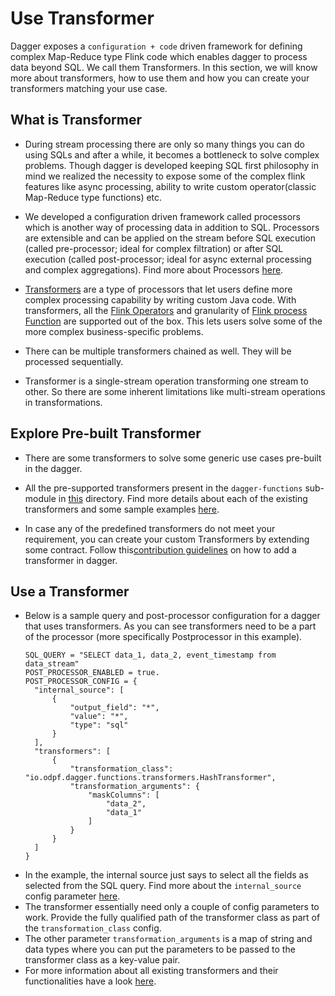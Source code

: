 # Use Transformer

Dagger exposes a `configuration + code` driven framework for defining complex Map-Reduce type Flink code which enables dagger to process data beyond SQL. We call them Transformers.
In this section, we will know more about transformers, how to use them and how you can create your transformers matching your use case.

## What is Transformer

- During stream processing there are only so many things you can do using SQLs and after a while, it becomes a bottleneck to solve complex problems. Though dagger is developed keeping SQL first philosophy in mind we realized the necessity to expose some of the complex flink features like async processing, ability to write custom operator(classic Map-Reduce type functions) etc.

- We developed a configuration driven framework called processors which is another way of processing data in addition to SQL. Processors are extensible and can be applied on the stream before SQL execution (called pre-processor; ideal for complex filtration) or after SQL execution (called post-processor; ideal for async external processing and complex aggregations). Find more about Processors [here](update-link).

- [Transformers](update-link) are a type of processors that let users define more complex processing capability by writing custom Java code. With transformers, all the [Flink Operators](https://ci.apache.org/projects/flink/flink-docs-master/docs/dev/datastream/operators/overview/) and granularity of [Flink process Function](https://ci.apache.org/projects/flink/flink-docs-release-1.13/docs/dev/datastream/operators/process_function/) are supported out of the box. This lets users solve some of the more complex business-specific problems.
- There can be multiple transformers chained as well. They will be processed sequentially.
- Transformer is a single-stream operation transforming one stream to other. So there are some inherent limitations like multi-stream operations in transformations.

## Explore Pre-built Transformer

- There are some transformers to solve some generic use cases pre-built in the dagger.

- All the pre-supported transformers present in the `dagger-functions` sub-module in [this](https://github.com/odpf/dagger/tree/main/dagger-functions/src/main/java/io/odpf/dagger/functions/transformers) directory. Find more details about each of the existing transformers and some sample examples [here](update-link).

- In case any of the predefined transformers do not meet your requirement, you can create your custom Transformers by extending some contract. Follow this[contribution guidelines](update-link) on how to add a transformer in dagger.

## Use a Transformer

- Below is a sample query and post-processor configuration for a dagger that uses transformers. As you can see transformers need to be a part of the processor (more specifically Postprocessor in this example).
  ```properties
  SQL_QUERY = "SELECT data_1, data_2, event_timestamp from data_stream"
  POST_PROCESSOR_ENABLED = true.
  POST_PROCESSOR_CONFIG = {
    "internal_source": [
        {
            "output_field": "*",
            "value": "*",
            "type": "sql"
        }
    ],
    "transformers": [
        {
            "transformation_class": "io.odpf.dagger.functions.transformers.HashTransformer",
            "transformation_arguments": {
                "maskColumns": [
                    "data_2",
                    "data_1"
                ]
            }
        }
    ]
  }
  ```
- In the example, the internal source just says to select all the fields as selected from the SQL query. Find more about the `internal_source` config parameter [here](update-link).
- The transformer essentially need only a couple of config parameters to work. Provide the fully qualified path of the transformer class as part of the `transformation_class` config.
- The other parameter `transformation_arguments` is a map of string and data types where you can put the parameters to be passed to the transformer class as a key-value pair.
- For more information about all existing transformers and their functionalities have a look [here](update-link).
